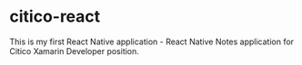# citico-react

This is my first React Native application - React Native Notes application for Citico Xamarin Developer position.  
